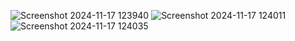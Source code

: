 ![Screenshot 2024-11-17 123940](https://github.com/user-attachments/assets/87ce0848-c9d4-4ea1-a1c4-f58be0bd3b1a)
![Screenshot 2024-11-17 124011](https://github.com/user-attachments/assets/6653e37a-4ada-4b9c-a775-346e8a83ec1c)
![Screenshot 2024-11-17 124035](https://github.com/user-attachments/assets/34493fdf-e6ba-491b-b33e-e4732213aa42)
